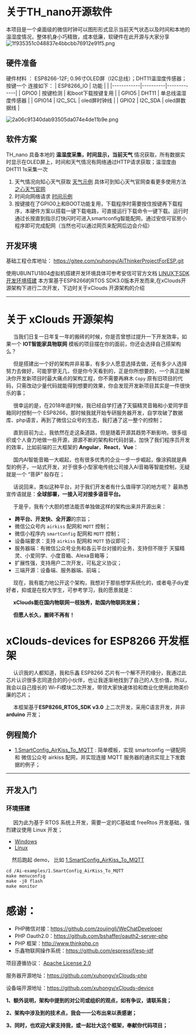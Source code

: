 # 关于TH_nano开源软件
本项目是一个桌面级的微信时钟可以图形形式显示当前天气状态以及时间和本地的温湿度情况，整体机身小巧精致，成本低廉，软硬件在此开源与大家分享
![1f935351c048837e4bbcbb76912e91f5.png](en-resource://database/1320:1)

## 硬件准备
硬件材料 ： ESP8266-12F; 0.96寸OLED屏（I2C总线）；DHT11温湿度传感器；按键一个
连接如下：
| ESP8266_IO | 功能       |             |
|------------|----------|-------------|
| GPIO0      | 按键检测     | 和boot下载按键复用 |
| GPIO5      | DHT11    | 单总线温湿度传感器  |
| GPIO14     | I2C_SCL | oled屏时钟线    |
| GPIO2      | I2C_SDA  | oled屏数据线    |

![2a06c91340dab93505da074e4de11b9e.png](en-resource://database/1322:0)
## 软件方案
TH_nano 具备本地的 **温湿度采集，时间显示，当前天气** 情况获取，所有数据实时显示在OLED屏上，时间和天气情况有网络通过HTTP请求获取；温湿度由DHT11 1s采集一次
1. 天气情况向知心天气获取 [天气示例](http://api.seniverse.com/v3/weather/now.json?key=SJG1TE67YcBqU7D9X&location=shenzhen&language=en&unit=c) 具体可到知心天气官网查看更多使用方法[之心天气官网](http://www.seniverse.com/login)
2. 时间向网络请求 [时间示例](http://quan.suning.com/getSysTime.do)
3. 按键接在了GPIO0上和BOOT功能复用，下载程序时需要按住按键再下载程序，本硬件方案以搭载一键下载电路，可直接运行下载命令一键下载。运行时通过长按直到指示灯快闪时可进入smartconfig智能配网，通过安信可官房小程序即可完成配网（当然也可以通过网页来配网后边会介绍）

## 开发环境
基础工程仓库地址： https://gitee.com/xuhongv/AiThinkerProjectForESP.git

使用UBUNTU1804虚拟机搭建开发环境具体可参考安信可官方文档
[LINUX下SDK开发环境搭建](http://aiclouds3.0-docs.aithinker.com/#/2.device/configuration_linux)
本方案基于ESP8266的RTOS SDK3.0版本开发而来,在xClouds开源架构下进行二次开发，下边时关于xClouds 开源架构的介绍

-------------------------------------

# 关于  xClouds 开源架构

&nbsp;&nbsp;&nbsp;&nbsp; 当我们日复一日年复一年的搬砖的时候，你是否曾想过提升一下开发效率，如果一个  **IOT智能家具物联网**  模板的项目摆在你的面前，你还会选择自己搭架构么？

 &nbsp;&nbsp;&nbsp;&nbsp; 但是搭建出一个好的架构并非易事，有多少人愿意选择去做，还有多少人选择努力去做好，可能寥寥无几，但是你今天看到的，正是你所想要的，一个真正能解决你开发新项目时最大痛点的架构工程，你不需要再麻木 ``Copy`` 原有旧项目的代码，只需改动少量代码就能得到想要的效果，你会发现开发新项目其实是一件很快乐的事；

&nbsp;&nbsp;&nbsp;&nbsp; 很幸运的是，在2018年底时候，我已经自学打通了天猫精灵音箱和小爱同学音箱同时控制一个 ESP8266，那时候我就开始专研服务器开发，自学攻破了数据库、php语言，再到了微信公众号的生态，我打通了这一整个的控制；

&nbsp;&nbsp;&nbsp;&nbsp;  直到目前为止，我依然在走这条道路，但是随着开源其趋势不断影响，很多组织或个人奋力地做一些开源，源源不断的架构和代码封装，加快了我们程序员开发的效率，比如前端的三大框架的 **Angular**，**React**，**Vue**：


&nbsp;&nbsp;&nbsp;&nbsp;  国内AI智能音箱一大崛起，也有很多优秀的企业一步一步崛起，像涂鸦就是典型的例子，一站式开发，对于很多小型家电传统公司接入AI音箱等智能控制，无疑就是一个 “菩萨” 般存在；

&nbsp;&nbsp;&nbsp;&nbsp;  话说回来，类似这种平台，对于我们开发者有什么值得学习的地方呢？ 最熟悉宣传语就是：**全球部署，一接入可对接多语音平台。**

&nbsp;&nbsp;&nbsp;&nbsp;  于是乎，我有个大胆的想法能否单独做这样的架构出来并开源出来：

- **跨平台、开发快、全开源**的宗旨；
- 微信公众号内 `airkiss` 配网和 `MQTT` 控制；
- 微信小程序内 `smartConfig` 配网和 `MQTT` 控制；
- 设备端要求：支持 `airkiss` 配网和 `MQTT` 协议即可；
- 服务器端：有微信公众号业务和各云平台对接的业务，支持但不限于 天猫精灵、小爱同学、小度音箱、Alexa音箱等；
- 扩展性强，支持用户二次开发，可私定义协议；
- 三端开源：设备端、服务器端、前端；

&nbsp;&nbsp;&nbsp;&nbsp;  现在，我有能力地公开这个架构，我想对于那些想学系统化的，或者电子diy爱好者，抑或是在校大学生，可参考学习，我的愿景就是：

&nbsp;&nbsp;&nbsp;&nbsp; **xClouds能在国内物联网一枝独秀，助国内物联网发展；**

&nbsp;&nbsp;&nbsp;&nbsp; **但愿人长久，搬砖不再有！**



# xClouds-devices for  ESP8266  开发框架


&nbsp;&nbsp;&nbsp;&nbsp;  认识我的人都知道，我和乐鑫 ESP8266 芯片有一个解不开的缘分，我通过此芯片认识很多志同道合的的小伙伴，也让我逐渐地找到了自己的人生价值，所以，我会以自己擅长的 Wi-Fi模块二次开发，带领大家快速体验和商业化使用此物美价廉的芯片；


&nbsp;&nbsp;&nbsp;&nbsp;  本框架基于**ESP8266_RTOS_SDK v3.0** 上二次开发，采用C语言开发，并非 **arduino** 开发；

## 例程简介

* [1.SmartConfig_AirKiss_To_MQTT](./Ai-examples/1.SmartConfig_AirKiss_To_MQTT) : 简单模板，实现 smartconfig 一键配网 和 微信公众号 airkiss 配网，并实现连接 MQTT 服务器的通讯实现上下发数据的例子；

---

## 开发入门

### 环境搭建

&nbsp;&nbsp;&nbsp;&nbsp;  因为此为基于 RTOS 系统上开发，需要一定的C基础或 freeRtos 开发基础，强烈建议使用 Linux 开发；

* [Windows](https://aithinker.blog.csdn.net/article/details/104390508)
* [Linux](https://xuhong.blog.csdn.net/article/details/104736261)

&nbsp;&nbsp;&nbsp;&nbsp;然后跑起 demo， 比如 [1.SmartConfig_AirKiss_To_MQTT](./Ai-examples/1.SmartConfig_AirKiss_To_MQTT)

```
cd /Ai-examples/1.SmartConfig_AirKiss_To_MQTT
make menuconfig
make -j8 flash 
make monitor
```

# 感谢：

- PHP微信对接：https://github.com/zoujingli/WeChatDeveloper
- PHP Oauth2.0：https://github.com/bshaffer/oauth2-server-php
- PHP 框架：http://www.thinkphp.cn
- 乐鑫物联网操作系统：https://github.com/espressif/esp-idf

项目遵循协议： [Apache License 2.0](http://www.apache.org/licenses/LICENSE-2.0.html)

服务器开源地址：https://github.com/xuhongv/xClouds-php

设备端开源地址：https://github.com/xuhongv/xClouds-device

**1、额外说明，架构中提到的对公司或组织的观点，如有争议，请联系我；**

**2、架构中涉及到的技术点，我会一一公布出来以表感谢；**

**3、同时，也欢迎大家支持我，或一起壮大这个框架，奉献你代码项目；**
